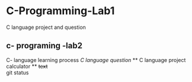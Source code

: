 # C-Programming-Lab1
C language project  and question
## c- programing -lab2 
C- language learning process
*C language question*
    ** C language project calculator **
~~text~~   
    git status
